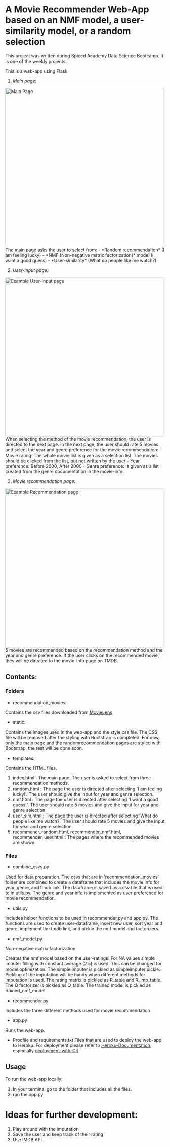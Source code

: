 # A Movie Recommender Web-App based on an NMF model, a user-similarity model, or a random selection

This project was written during Spiced Academy Data Science Bootcamp. 
It is one of the weekly projects.

This is a web-app using Flask. 

1. *Main page:*
<img src="https://github.com/gulcinvardar/movie_recommender/blob/main/example_images_of_pages/main_page.jpg" width="500" alt="Main Page">
The main page asks the user to select from:
- *Random recommendation* (I am feeling lucky)
- *NMF (Non-negative matrix factorization)* model (I want a good guess)
- *User-similarity* (What do people like me watch?)


2. *User-input page:*
<img src="https://github.com/gulcinvardar/movie_recommender/blob/main/example_images_of_pages/user_input_page.jpg" width="500" alt="Example User-Input page">
When selecting the method of the movie recommendation, the user is directed to the next page.
In the next page, the user should rate 5 movies and select the year and genre preference for the movie recommendation:
- Movie rating: The whole movie list is given as a selection list. 
The movies should be clicked from the list, but not written by the user
- Year preference: Before 2000, After 2000
- Genre preference: Is given as a list created from the genre documentation in the movie-info

3. *Movie recommendation page:*
<img src="https://github.com/gulcinvardar/movie_recommender/blob/main/example_images_of_pages/recommendation_page.jpg" width="500" alt="Example Recommendation page">
5 movies are recommended based on the recommendation method and the year and genre preference. 
If the user clicks on the recommended movie, they will be directed to the movie-info page on TMDB.


## Contents:

### Folders

- recommendation_movies:

Contains the csv files downloaded from [MovieLens](http://movielens.org)

- static:

Contains the images used in the web-app and the style.css file. 
The CSS file will be removed after the styling with Bootstrap is completed. 
For now, only the main page and the randomrecommendation pages are styled with Bootstrap, the rest will be done soon.

- templates:

Contains the HTML files. 
1. index.html : The main page. The user is asked to select from three recommendation methods.
2. random.html : The page the user is directed after selecting 'I am feeling lucky!'. 
The user should give the input for year and genre selection.
3. nmf.html : The page the user is directed after selecting 'I want a good guess!'. 
The user should rate 5 movies and give the input for year and genre selection.
4. user_sim.html : The page the user is directed after selecting 'What do people like me watch?'. 
The user should rate 5 movies and give the input for year and genre selection.
5. recommener_random.html, recommender_nmf.html, recommender_user.html : The pages where the recommended movies are shown.


### Files

- combine_csvs.py

Used for data preparation. 
The csvs that are in 'recommendation_movies' folder are combined to create a dataframe that includes the movie info for year, genre, and tmdb link.
The dataframe is saved as a csv file that is used to in utils.py. 
The genre and year info is implemented as user preference for movie recommendation.

- utils.py

Includes helper functions to be used in recommender.py and app.py. 
The functions are used to create user-dataframe, insert new user, sort year and genre, implement the tmdb link, and pickle the nmf model and factorizers.

- nmf_model.py

Non-negative matrix factorization

Creates the nmf model based on the user-ratings. 
For NA values simple imputer filling with constant average (2.5) is used. This can be changed for model optimization. 
The simple imputer is pickled as simpleimputer.pickle. Pickling of the imputation will be handy when different methods for imputation is used.
The rating matrix is pickled as R_table and R_imp_table. The Q factorizer is pickled as Q_table. The trained model is pickled as trained_nmf_model.

- recommender.py

Includes the three different methods used for movie recommendation

- app.py

Runs the web-app.

- Procfile and requirements.txt 
Files that are used to deploy the web-app to Heroku. 
For deployment please refer to [Heroku-Documentation](https://devcenter.heroku.com/categories/reference), especially [deployment-with-Git](https://devcenter.heroku.com/categories/deploying-with-git)

## Usage

To run the web-app locally: 
1. In your terminal go to the folder that includes all the files.
2. run the app.py

# Ideas for further development:

1. Play around with the imputation
2. Save the user and keep track of their rating 
3. Use IMDB API 